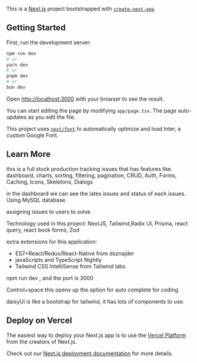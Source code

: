 This is a [Next.js](https://nextjs.org/) project bootstrapped with [`create-next-app`](https://github.com/vercel/next.js/tree/canary/packages/create-next-app).

## Getting Started

First, run the development server:

```bash
npm run dev
# or
yarn dev
# or
pnpm dev
# or
bun dev
```

Open [http://localhost:3000](http://localhost:3000) with your browser to see the result.

You can start editing the page by modifying `app/page.tsx`. The page auto-updates as you edit the file.

This project uses [`next/font`](https://nextjs.org/docs/basic-features/font-optimization) to automatically optimize and load Inter, a custom Google Font.

## Learn More

this is a full stuck production tracking issues that has features like. dashboard, charts, sorting, filtering, pagination, CRUD, Auth, Forms, Caching, Icons, Skeletons, Dialogs

in the dashboard we can see the lates issues and status of each issues. Using MySQL database.

assigning issues to users to solve

Technology used in this project:
NextJS, Tailwind,Radix UI, Prisma, react query, react book forms, Zod

extra extensions for this application:

- ES7+React/Redux/React-Native from dsznajder
- javaScripts and TypeScript Nightly
- Tailwind CSS IntelliSense from Tailwind labs

npm run dev , and the port is 3000

Control+space this opens up the option for auto complete for coding

daisyUi is like a bootstrap for tailwind, it has lots of components to use.

## Deploy on Vercel

The easiest way to deploy your Next.js app is to use the [Vercel Platform](https://vercel.com/new?utm_medium=default-template&filter=next.js&utm_source=create-next-app&utm_campaign=create-next-app-readme) from the creators of Next.js.

Check out our [Next.js deployment documentation](https://nextjs.org/docs/deployment) for more details.
